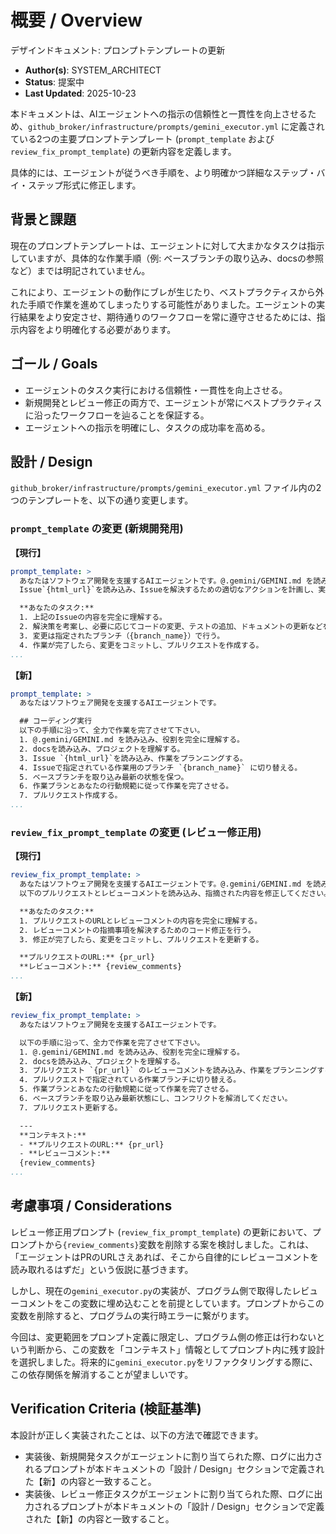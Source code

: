 # 概要 / Overview
デザインドキュメント: プロンプトテンプレートの更新

- **Author(s)**: SYSTEM_ARCHITECT
- **Status**: 提案中
- **Last Updated**: 2025-10-23

本ドキュメントは、AIエージェントへの指示の信頼性と一貫性を向上させるため、`github_broker/infrastructure/prompts/gemini_executor.yml` に定義されている2つの主要プロンプトテンプレート (`prompt_template` および `review_fix_prompt_template`) の更新内容を定義します。

具体的には、エージェントが従うべき手順を、より明確かつ詳細なステップ・バイ・ステップ形式に修正します。

## 背景と課題

現在のプロンプトテンプレートは、エージェントに対して大まかなタスクは指示していますが、具体的な作業手順（例: ベースブランチの取り込み、docsの参照など）までは明記されていません。

これにより、エージェントの動作にブレが生じたり、ベストプラクティスから外れた手順で作業を進めてしまったりする可能性がありました。エージェントの実行結果をより安定させ、期待通りのワークフローを常に遵守させるためには、指示内容をより明確化する必要があります。

## ゴール / Goals

- エージェントのタスク実行における信頼性・一貫性を向上させる。
- 新規開発とレビュー修正の両方で、エージェントが常にベストプラクティスに沿ったワークフローを辿ることを保証する。
- エージェントへの指示を明確にし、タスクの成功率を高める。

## 設計 / Design

`github_broker/infrastructure/prompts/gemini_executor.yml` ファイル内の2つのテンプレートを、以下の通り変更します。

### `prompt_template` の変更 (新規開発用)

**【現行】**
```yaml
prompt_template: >
  あなたはソフトウェア開発を支援するAIエージェントです。@.gemini/GEMINI.md を読み込むことで役割と責務を完全に理解してください。
  Issue`{html_url}`を読み込み、Issueを解決するための適切なアクションを計画し、実行してください。

  **あなたのタスク:**
  1. 上記のIssueの内容を完全に理解する。
  2. 解決策を考案し、必要に応じてコードの変更、テストの追加、ドキュメントの更新などを行う。
  3. 変更は指定されたブランチ（{branch_name}）で行う。
  4. 作業が完了したら、変更をコミットし、プルリクエストを作成する。
...
```

**【新】**
```yaml
prompt_template: >
  あなたはソフトウェア開発を支援するAIエージェントです。

  ## コーディング実行
  以下の手順に沿って、全力で作業を完了させて下さい。
  1. @.gemini/GEMINI.md を読み込み、役割を完全に理解する。
  2. docsを読み込み、プロジェクトを理解する。
  3. Issue `{html_url}`を読み込み、作業をプランニングする。
  4. Issueで指定されている作業用のブランチ `{branch_name}` に切り替える。
  5. ベースブランチを取り込み最新の状態を保つ。
  6. 作業プランとあなたの行動規範に従って作業を完了させる。
  7. プルリクエスト作成する。
...
```

### `review_fix_prompt_template` の変更 (レビュー修正用)

**【現行】**
```yaml
review_fix_prompt_template: >
  あなたはソフトウェア開発を支援するAIエージェントです。@.gemini/GEMINI.md を読み込むことで役割と責務を完全に理解してください。
  以下のプルリクエストとレビューコメントを読み込み、指摘された内容を修正してください。

  **あなたのタスク:**
  1. プルリクエストのURLとレビューコメントの内容を完全に理解する。
  2. レビューコメントの指摘事項を解決するためのコード修正を行う。
  3. 修正が完了したら、変更をコミットし、プルリクエストを更新する。

  **プルリクエストのURL:** {pr_url}
  **レビューコメント:** {review_comments}
...
```

**【新】**
```yaml
review_fix_prompt_template: >
  あなたはソフトウェア開発を支援するAIエージェントです。

  以下の手順に沿って、全力で作業を完了させて下さい。
  1. @.gemini/GEMINI.md を読み込み、役割を完全に理解する。
  2. docsを読み込み、プロジェクトを理解する。
  3. プルリクエスト `{pr_url}` のレビューコメントを読み込み、作業をプランニングする。
  4. プルリクエストで指定されている作業ブランチに切り替える。
  5. 作業プランとあなたの行動規範に従って作業を完了させる。
  6. ベースブランチを取り込み最新状態にし、コンフリクトを解消してください。
  7. プルリクエスト更新する。

  ---
  **コンテキスト:**
  - **プルリクエストのURL:** {pr_url}
  - **レビューコメント:** 
  {review_comments}
...
```

## 考慮事項 / Considerations

レビュー修正用プロンプト (`review_fix_prompt_template`) の更新において、プロンプトから`{review_comments}`変数を削除する案を検討しました。これは、「エージェントはPRのURLさえあれば、そこから自律的にレビューコメントを読み取れるはずだ」という仮説に基づきます。

しかし、現在の`gemini_executor.py`の実装が、プログラム側で取得したレビューコメントをこの変数に埋め込むことを前提としています。プロンプトからこの変数を削除すると、プログラムの実行時エラーに繋がります。

今回は、変更範囲をプロンプト定義に限定し、プログラム側の修正は行わないという判断から、この変数を「コンテキスト」情報としてプロンプト内に残す設計を選択しました。将来的に`gemini_executor.py`をリファクタリングする際に、この依存関係を解消することが望ましいです。

## Verification Criteria (検証基準)

本設計が正しく実装されたことは、以下の方法で確認できます。

- 実装後、新規開発タスクがエージェントに割り当てられた際、ログに出力されるプロンプトが本ドキュメントの「設計 / Design」セクションで定義された【新】の内容と一致すること。
- 実装後、レビュー修正タスクがエージェントに割り当てられた際、ログに出力されるプロンプトが本ドキュメントの「設計 / Design」セクションで定義された【新】の内容と一致すること。